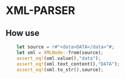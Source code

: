 # XML-PARSER

## How use

```rust
    let source = r#"<data>DATA</data>"#;
    let xml = XMLNode::from(source);
    assert_eq!(xml.value(),"data");
    assert_eq!(xml.text_content(),"DATA");
    assert_eq!(xml.to_str(),source);
```
